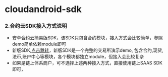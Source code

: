 # cloudandroid-sdk

### 2.合约云SDK接入方式说明
* 安卓合约云简易版SDK，该SDK只包含合约模块，接入方式会比较简单，参照demo简单依赖module即可
* 新版SDK,[点击跳转](https://github.com/exup-cloud/cloudandroid-new-sdk)，新版SDK是一个完整的交易所演示demo,
 包含合约,现货,法币,账户中心等模块，各个模块都独立module，但接入会比较复杂
* 如果是链上体系商户，可不选择上述两种接入方式，直接使用链上SAAS SDK即可，

